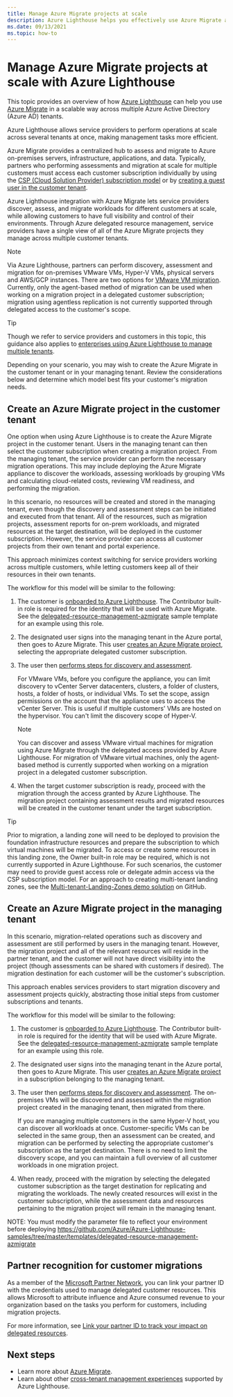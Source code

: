 ```yaml
---
title: Manage Azure Migrate projects at scale
description: Azure Lighthouse helps you effectively use Azure Migrate across delegated customer resources.
ms.date: 09/13/2021
ms.topic: how-to
---
```


# Manage Azure Migrate projects at scale with Azure Lighthouse

This topic provides an overview of how [Azure Lighthouse](../overview.md) can help you use [Azure Migrate](../../migrate/migrate-services-overview.md) in a scalable way across multiple Azure Active Directory (Azure AD) tenants.

Azure Lighthouse allows service providers to perform operations at scale across several tenants at once, making management tasks more efficient.

Azure Migrate provides a centralized hub to assess and migrate to Azure on-premises servers, infrastructure, applications, and data. Typically, partners who performing assessments and migration at scale for multiple customers must access each customer subscription individually by using the [CSP (Cloud Solution Provider) subscription model](/partner-center/customers-revoke-admin-privileges) or by [creating a guest user in the customer tenant](../../active-directory/external-identities/what-is-b2b.md).

Azure Lighthouse integration with Azure Migrate lets service providers discover, assess, and migrate workloads for different customers at scale, while allowing customers to have full visibility and control of their environments. Through Azure delegated resource management, service providers have a single view of all of the Azure Migrate projects they manage across multiple customer tenants.

> [!NOTE]
> Via Azure Lighthouse, partners can perform discovery, assessment and migration for on-premises VMware VMs, Hyper-V VMs, physical servers and AWS/GCP instances. There are two options for [VMware VM migration](../../migrate/server-migrate-overview.md). Currently, only the agent-based method of migration can be used when working on a migration project in a delegated customer subscription; migration using agentless replication is not currently supported through delegated access to the customer's scope.

> [!TIP]
> Though we refer to service providers and customers in this topic, this guidance also applies to [enterprises using Azure Lighthouse to manage multiple tenants](../concepts/enterprise.md).

Depending on your scenario, you may wish to create the Azure Migrate in the customer tenant or in your managing tenant. Review the considerations below and determine which model best fits your customer's migration needs.

## Create an Azure Migrate project in the customer tenant

One option when using Azure Lighthouse is to create the Azure Migrate project in the customer tenant. Users in the managing tenant can then select the customer subscription when creating a migration project. From the managing tenant, the service provider can perform the necessary migration operations. This may include deploying the Azure Migrate appliance to discover the workloads, assessing workloads by grouping VMs and calculating cloud-related costs, reviewing VM readiness, and performing the migration.

In this scenario, no resources will be created and stored in the managing tenant, even though the discovery and assessment steps can be initiated and executed from that tenant. All of the resources, such as migration projects, assessment reports for on-prem workloads, and migrated resources at the target destination, will be deployed in the customer subscription. However, the service provider can access all customer projects from their own tenant and portal experience.

This approach minimizes context switching for service providers working across multiple customers, while letting customers keep all of their resources in their own tenants.

The workflow for this model will be similar to the following:

1. The customer is [onboarded to Azure Lighthouse](onboard-customer.md). The Contributor built-in role is required for the identity that will be used with Azure Migrate. See the [delegated-resource-management-azmigrate](https://github.com/Azure/Azure-Lighthouse-samples/tree/master/templates/delegated-resource-management-azmigrate) sample template for an example using this role.
1. The designated user signs into the managing tenant in the Azure portal, then goes to Azure Migrate. This user [creates an Azure Migrate project](../../migrate/create-manage-projects.md), selecting the appropriate delegated customer subscription.
1. The user then [performs steps for discovery and assessment](../../migrate/tutorial-discover-vmware.md).

   For VMware VMs, before you configure the appliance, you can limit discovery to vCenter Server datacenters, clusters, a folder of clusters, hosts, a folder of hosts, or individual VMs. To set the scope, assign permissions on the account that the appliance uses to access the vCenter Server. This is useful if multiple customers' VMs are hosted on the hypervisor. You can't limit the discovery scope of Hyper-V.

    > [!NOTE]
    > You can discover and assess VMware virtual machines for migration using Azure Migrate through the delegated access provided by Azure Lighthouse. For migration of VMware virtual machines, only the agent-based method is currently supported when working on a migration project in a delegated customer subscription.

1. When the target customer subscription is ready, proceed with the migration through the access granted by Azure Lighthouse. The migration project containing assessment results and migrated resources will be created in the customer tenant under the target subscription.

> [!TIP]
> Prior to migration, a landing zone will need to be deployed to provision the foundation infrastructure resources and prepare the subscription to which virtual machines will be migrated. To access or create some resources in this landing zone, the Owner built-in role may be required, which is not currently supported in Azure Lighthouse. For such scenarios, the customer may need to provide guest access role or delegate admin access via the CSP subscription model. For an approach to creating multi-tenant landing zones, see the [Multi-tenant-Landing-Zones demo solution](https://github.com/Azure/Multi-tenant-Landing-Zones) on GitHub.

## Create an Azure Migrate project in the managing tenant

In this scenario, migration-related operations such as discovery and assessment are still performed by users in the managing tenant. However, the migration project and all of the relevant resources will reside in the partner tenant, and the customer will not have direct visibility into the project (though assessments can be shared with customers if desired). The migration destination for each customer will be the customer's subscription.

This approach enables services providers to start migration discovery and assessment projects quickly, abstracting those initial steps from customer subscriptions and tenants.

The workflow for this model will be similar to the following:

1. The customer is [onboarded to Azure Lighthouse](onboard-customer.md). The Contributor built-in role is required for the identity that will be used with Azure Migrate. See the [delegated-resource-management-azmigrate](https://github.com/Azure/Azure-Lighthouse-samples/tree/master/templates/delegated-resource-management-azmigrate) sample template for an example using this role.
1. The designated user signs into the managing tenant in the Azure portal, then goes to Azure Migrate. This user [creates an Azure Migrate project](../../migrate/create-manage-projects.md) in a subscription belonging to the managing tenant.
1. The user then [performs steps for discovery and assessment](../../migrate/tutorial-discover-vmware.md). The on-premises VMs will be discovered and assessed within the migration project created in the managing tenant, then migrated from there.

   If you are managing multiple customers in the same Hyper-V host, you can discover all workloads at once. Customer-specific VMs can be selected in the same group, then an assessment can be created, and migration can be performed by selecting the appropriate customer's subscription as the target destination. There is no need to limit the discovery scope, and you can maintain a  full overview of all customer workloads in one migration project.

1. When ready, proceed with the migration by selecting the delegated customer subscription as the target destination for replicating and migrating the workloads. The newly created resources will exist in the customer subscription, while the assessment data and resources pertaining to the migration project will remain in the managing tenant.

NOTE: You must modify the parameter file to reflect your environment before deploying
https://github.com/Azure/Azure-Lighthouse-samples/tree/master/templates/delegated-resource-management-azmigrate

## Partner recognition for customer migrations

As a member of the [Microsoft Partner Network](https://partner.microsoft.com), you can link your partner ID with the credentials used to manage delegated customer resources. This allows Microsoft to attribute influence and Azure consumed revenue to your organization based on the tasks you perform for customers, including migration projects.

For more information, see [Link your partner ID to track your impact on delegated resources](partner-earned-credit.md).

## Next steps

- Learn more about [Azure Migrate](../../migrate/migrate-services-overview.md).
- Learn about other [cross-tenant management experiences](../concepts/cross-tenant-management-experience.md) supported by Azure Lighthouse.
